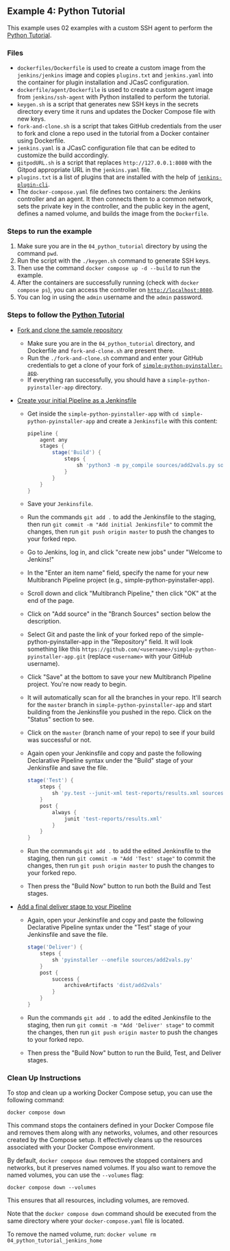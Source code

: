 ## Example 4: Python Tutorial

This example uses 02 examples with a custom SSH agent to perform the [Python Tutorial](https://www.jenkins.io/doc/tutorials/build-a-python-app-with-pyinstaller/).

### Files

* `dockerfiles/Dockerfile` is used to create a custom image from the `jenkins/jenkins` image and copies `plugins.txt` and `jenkins.yaml` into the container for plugin installation and JCasC configuration.
* `dockerfile/agent/Dockerfile` is used to create a custom agent image from `jenkins/ssh-agent` with Python installed to perform the tutorial.
* `keygen.sh` is a script that generates new SSH keys in the secrets directory every time it runs and updates the Docker Compose file with new keys.
* `fork-and-clone.sh` is a script that takes GitHub credentials from the user to fork and clone a repo used in the tutorial from a Docker container using Dockerfile.
* `jenkins.yaml` is a JCasC configuration file that can be edited to customize the build accordingly.
* `gitpodURL.sh` is a script that replaces `http://127.0.0.1:8080` with the Gitpod appropriate URL in the `jenkins.yaml` file.
* `plugins.txt` is a list of plugins that are installed with the help of [`jenkins-plugin-cli`](https://www.jenkins.io/doc/book/managing/plugins/#install-with-cli).
* The `docker-compose.yaml` file defines two containers: the Jenkins controller and an agent. It then connects them to a common network, sets the private key in the controller, and the public key in the agent, defines a named volume, and builds the image from the `Dockerfile`.

### Steps to run the example

1. Make sure you are in the `04_python_tutorial` directory by using the command `pwd`.
2. Run the script with the `./keygen.sh` command to generate SSH keys.
3. Then use the command `docker compose up -d --build` to run the example.
4. After the containers are successfully running (check with `docker compose ps`), you can access the controller on [`http://localhost:8080`](http://localhost:8080).
5. You can log in using the `admin` username and the `admin` password.

### Steps to follow the [Python Tutorial](https://www.jenkins.io/doc/tutorials/build-a-python-app-with-pyinstaller/)

- [Fork and clone the sample repository](https://www.jenkins.io/doc/tutorials/build-a-python-app-with-pyinstaller/#fork-and-clone-the-sample-repository-on-github)
    - Make sure you are in the `04_python_tutorial` directory, and Dockerfile and `fork-and-clone.sh` are present there.
    - Run the `./fork-and-clone.sh` command and enter your GitHub credentials to get a clone of your fork of [`simple-python-pyinstaller-app`](https://github.com/jenkins-docs/simple-python-pyinstaller-app).
    - If everything ran successfully, you should have a `simple-python-pyinstaller-app` directory.

- [Create your initial Pipeline as a Jenkinsfile](https://www.jenkins.io/doc/tutorials/build-a-python-app-with-pyinstaller/#create-your-pipeline-project-in-jenkins)
    - Get inside the `simple-python-pyinstaller-app` with `cd simple-python-pyinstaller-app` and create a `Jenkinsfile` with this content:

      ```groovy
      pipeline {
          agent any
          stages {
              stage('Build') {
                  steps {
                      sh 'python3 -m py_compile sources/add2vals.py sources/calc.py' 
                  }
              }
          }
      }
      ```

    - Save your `Jenkinsfile`.
    - Run the commands `git add .` to add the Jenkinsfile to the staging, then run `git commit -m "Add initial Jenkinsfile"` to commit the changes, then run `git push origin master` to push the changes to your forked repo.
    - Go to Jenkins, log in, and click "create new jobs" under "Welcome to Jenkins!"
    - In the "Enter an item name" field, specify the name for your new Multibranch Pipeline project (e.g., simple-python-pyinstaller-app).
    - Scroll down and click "Multibranch Pipeline," then click "OK" at the end of the page.
    - Click on "Add source" in the "Branch Sources" section below the description.
    - Select Git and paste the link of your forked repo of the simple-python-pyinstaller-app in the "Repository" field. It will look something like this `https://github.com/<username>/simple-python-pyinstaller-app.git` (replace `<username>` with your GitHub username).
    - Click "Save" at the bottom to save your new Multibranch Pipeline project. You're now ready to begin.
    - It will automatically scan for all the branches in your repo. It'll search for the `master` branch in `simple-python-pyinstaller-app` and start building from the Jenkinsfile you pushed in the repo. Click on the "Status" section to see.
    - Click on the `master` (branch name of your repo) to see if your build was successful or not.
    - Again open your Jenkinsfile and copy and paste the following Declarative Pipeline syntax under the "Build" stage of your Jenkinsfile and save the file.

      ```groovy
      stage('Test') {
          steps {
              sh 'py.test --junit-xml test-reports/results.xml sources/test_calc.py'
          }
          post {
              always {
                  junit 'test-reports/results.xml'
              }
          }
      }
      ```

    - Run the commands `git add .` to add the edited Jenkinsfile to the staging, then run `git commit -m "Add 'Test' stage"` to commit the changes, then run `git push origin master` to push the changes to your forked repo.
    - Then press the "Build Now" button to run both the Build and Test stages.

- [Add a final deliver stage to your Pipeline](https://www.jenkins.io/doc/tutorials/build-a-python-app-with-pyinstaller/#add-a-final-deliver-stage-to-your-pipeline)
    - Again, open your Jenkinsfile and copy and paste the following Declarative Pipeline syntax under the "Test" stage of your Jenkinsfile and save the file.

      ```groovy
      stage('Deliver') {
          steps {
              sh 'pyinstaller --onefile sources/add2vals.py'
          }
          post {
              success {
                  archiveArtifacts 'dist/add2vals'
              }
          }
      }
      ```

    - Run the commands `git add .` to add the edited Jenkinsfile to the staging, then run `git commit -m "Add 'Deliver' stage"` to commit the changes, then run `git push origin master` to push the changes to your forked repo.
    - Then press the "Build Now" button to run the Build, Test, and Deliver stages.

### Clean Up Instructions

To stop and clean up a working Docker Compose setup, you can use the following command:

`docker compose down` 


This command stops the containers defined in your Docker Compose file and removes them along with any networks, volumes, and other resources created by the Compose setup.
It effectively cleans up the resources associated with your Docker Compose environment.

By default, `docker compose down` removes the stopped containers and networks, but it preserves named volumes.
If you also want to remove the named volumes, you can use the `--volumes` flag:

`docker compose down --volumes` 


This ensures that all resources, including volumes, are removed.

Note that the `docker compose down` command should be executed from the same directory where your `docker-compose.yaml` file is located.

To remove the named volume, run:
`docker volume rm 04_python_tutorial_jenkins_home` 
